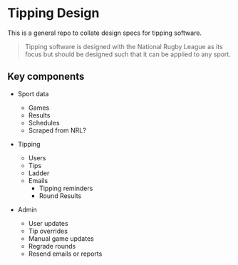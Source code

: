 # Tipping Design
This is a general repo to collate design specs for tipping software.

> Tipping software is  designed with the National Rugby League as its focus but should be designed such that it can be applied to any sport.

## Key components

- Sport data
  - Games
  - Results
  - Schedules
  - Scraped from NRL?


- Tipping
  - Users
  - Tips
  - Ladder
  - Emails
    - Tipping reminders
    - Round Results


- Admin
  - User updates
  - Tip overrides
  - Manual game updates
  - Regrade rounds
  - Resend emails or reports

 
